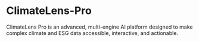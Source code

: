 # ClimateLens-Pro
ClimateLens Pro is an advanced, multi-engine AI platform designed to make complex climate and ESG data accessible, interactive, and actionable.
